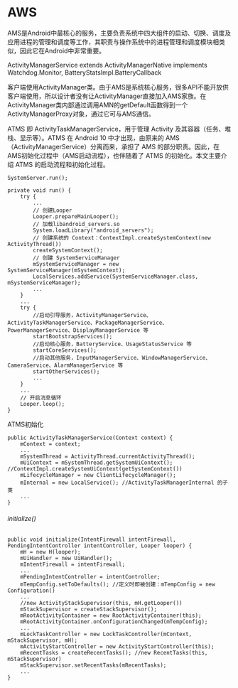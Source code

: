 # AWS

AMS是Android中最核心的服务，主要负责系统中四大组件的启动、切换、调度及应用进程的管理和调度等工作，其职责与操作系统中的进程管理和调度模块相类似，因此它在Android中非常重要。

ActivityManagerService extends ActivityManagerNative implements Watchdog.Monitor, BatteryStatsImpl.BatteryCallback

客户端使用ActivityManager类。由于AMS是系统核心服务，很多API不能开放供客户端使用，所以设计者没有让ActivityManager直接加入AMS家族。在ActivityManager类内部通过调用AMN的getDefault函数得到一个ActivityManagerProxy对象，通过它可与AMS通信。



ATMS 即 ActivityTaskManagerService，用于管理 Activity 及其容器（任务、堆栈、显示等）。ATMS 在 Android 10 中才出现，由原来的 AMS（ActivityManagerService）分离而来，承担了 AMS 的部分职责。因此，在 AMS初始化过程中（AMS启动流程），也伴随着了 ATMS 的初始化。本文主要介绍 ATMS 的启动流程和初始化过程。



```
SystemServer.run();

private void run() {
	try {
		...
		// 创建Looper
		Looper.prepareMainLooper();
		// 加载libandroid_servers.so
		System.loadLibrary("android_servers");
		// 创建系统的 Context：ContextImpl.createSystemContext(new ActivityThread())
		createSystemContext();
		// 创建 SystemServiceManager
		mSystemServiceManager = new SystemServiceManager(mSystemContext);
		LocalServices.addService(SystemServiceManager.class, mSystemServiceManager);
		...
	}
	...
	try {
		//启动引导服务，ActivityManagerService、ActivityTaskManagerService、PackageManagerService、PowerManagerService、DisplayManagerService 等
		startBootstrapServices(); 
		//启动核心服务，BatteryService、UsageStatusService 等
		startCoreServices(); 
		//启动其他服务，InputManagerService、WindowManagerService、CameraService、AlarmManagerService 等
		startOtherServices(); 
		...
	}
	...
	// 开启消息循环
	Looper.loop();
}
```



ATMS初始化

```
public ActivityTaskManagerService(Context context) {
	mContext = context;
	...
	mSystemThread = ActivityThread.currentActivityThread();
	mUiContext = mSystemThread.getSystemUiContext(); //ContextImpl.createSystemUiContext(getSystemContext())
	mLifecycleManager = new ClientLifecycleManager();
	mInternal = new LocalService(); //ActivityTaskManagerInternal 的子类
	...
}
```



###### initialize()

```
public void initialize(IntentFirewall intentFirewall, PendingIntentController intentController, Looper looper) {
	mH = new H(looper);
	mUiHandler = new UiHandler();
	mIntentFirewall = intentFirewall;
	...
	mPendingIntentController = intentController;
	mTempConfig.setToDefaults(); //定义时即被创建：mTempConfig = new Configuration()
	...
	//new ActivityStackSupervisor(this, mH.getLooper())
	mStackSupervisor = createStackSupervisor(); 
	mRootActivityContainer = new RootActivityContainer(this);
	mRootActivityContainer.onConfigurationChanged(mTempConfig);
	...
	mLockTaskController = new LockTaskController(mContext, mStackSupervisor, mH);
	mActivityStartController = new ActivityStartController(this);
	mRecentTasks = createRecentTasks(); //new RecentTasks(this, mStackSupervisor)
	mStackSupervisor.setRecentTasks(mRecentTasks);
	...
}
```

